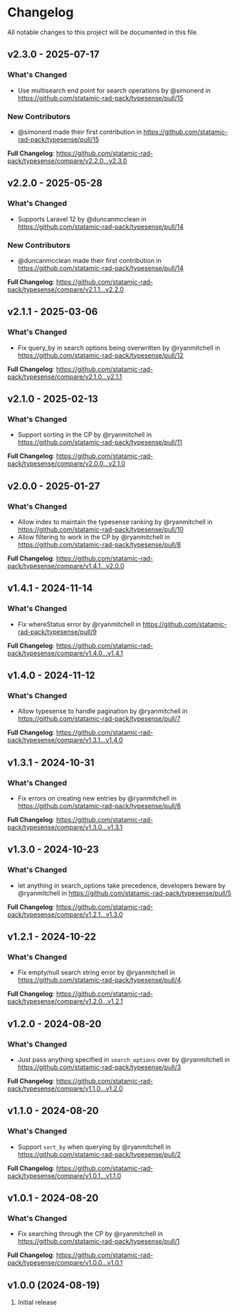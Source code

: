 # Changelog

All notable changes to this project will be documented in this file.

## v2.3.0 - 2025-07-17

### What's Changed

* Use multisearch end point for search operations by @simonerd in https://github.com/statamic-rad-pack/typesense/pull/15

### New Contributors

* @simonerd made their first contribution in https://github.com/statamic-rad-pack/typesense/pull/15

**Full Changelog**: https://github.com/statamic-rad-pack/typesense/compare/v2.2.0...v2.3.0

## v2.2.0 - 2025-05-28

### What's Changed

* Supports Laravel 12 by @duncanmcclean in https://github.com/statamic-rad-pack/typesense/pull/14

### New Contributors

* @duncanmcclean made their first contribution in https://github.com/statamic-rad-pack/typesense/pull/14

**Full Changelog**: https://github.com/statamic-rad-pack/typesense/compare/v2.1.1...v2.2.0

## v2.1.1 - 2025-03-06

### What's Changed

* Fix query_by in search options being overwritten by @ryanmitchell in https://github.com/statamic-rad-pack/typesense/pull/12

**Full Changelog**: https://github.com/statamic-rad-pack/typesense/compare/v2.1.0...v2.1.1

## v2.1.0 - 2025-02-13

### What's Changed

* Support sorting in the CP by @ryanmitchell in https://github.com/statamic-rad-pack/typesense/pull/11

**Full Changelog**: https://github.com/statamic-rad-pack/typesense/compare/v2.0.0...v2.1.0

## v2.0.0 - 2025-01-27

### What's Changed

* Allow index to maintain the typesense ranking by @ryanmitchell in https://github.com/statamic-rad-pack/typesense/pull/10
* Allow filtering to work in the CP by @ryanmitchell in https://github.com/statamic-rad-pack/typesense/pull/8

**Full Changelog**: https://github.com/statamic-rad-pack/typesense/compare/v1.4.1...v2.0.0

## v1.4.1 - 2024-11-14

### What's Changed

* Fix whereStatus error by @ryanmitchell in https://github.com/statamic-rad-pack/typesense/pull/9

**Full Changelog**: https://github.com/statamic-rad-pack/typesense/compare/v1.4.0...v1.4.1

## v1.4.0 - 2024-11-12

### What's Changed

* Allow typesense to handle pagination by @ryanmitchell in https://github.com/statamic-rad-pack/typesense/pull/7

**Full Changelog**: https://github.com/statamic-rad-pack/typesense/compare/v1.3.1...v1.4.0

## v1.3.1 - 2024-10-31

### What's Changed

* Fix errors on creating new entries by @ryanmitchell in https://github.com/statamic-rad-pack/typesense/pull/6

**Full Changelog**: https://github.com/statamic-rad-pack/typesense/compare/v1.3.0...v1.3.1

## v1.3.0 - 2024-10-23

### What's Changed

* let anything in search_options take precedence, developers beware by @ryanmitchell in https://github.com/statamic-rad-pack/typesense/pull/5

**Full Changelog**: https://github.com/statamic-rad-pack/typesense/compare/v1.2.1...v1.3.0

## v1.2.1 - 2024-10-22

### What's Changed

* Fix empty/null search string error by @ryanmitchell in https://github.com/statamic-rad-pack/typesense/pull/4

**Full Changelog**: https://github.com/statamic-rad-pack/typesense/compare/v1.2.0...v1.2.1

## v1.2.0 - 2024-08-20

### What's Changed

* Just pass anything specified in `search_options` over by @ryanmitchell in https://github.com/statamic-rad-pack/typesense/pull/3

**Full Changelog**: https://github.com/statamic-rad-pack/typesense/compare/v1.1.0...v1.2.0

## v1.1.0 - 2024-08-20

### What's Changed

* Support `sort_by` when querying by @ryanmitchell in https://github.com/statamic-rad-pack/typesense/pull/2

**Full Changelog**: https://github.com/statamic-rad-pack/typesense/compare/v1.0.1...v1.1.0

## v1.0.1 - 2024-08-20

### What's Changed

* Fix searching through the CP by @ryanmitchell in https://github.com/statamic-rad-pack/typesense/pull/1

**Full Changelog**: https://github.com/statamic-rad-pack/typesense/compare/v1.0.0...v1.0.1

## v1.0.0 (2024-08-19)

1. Initial release
